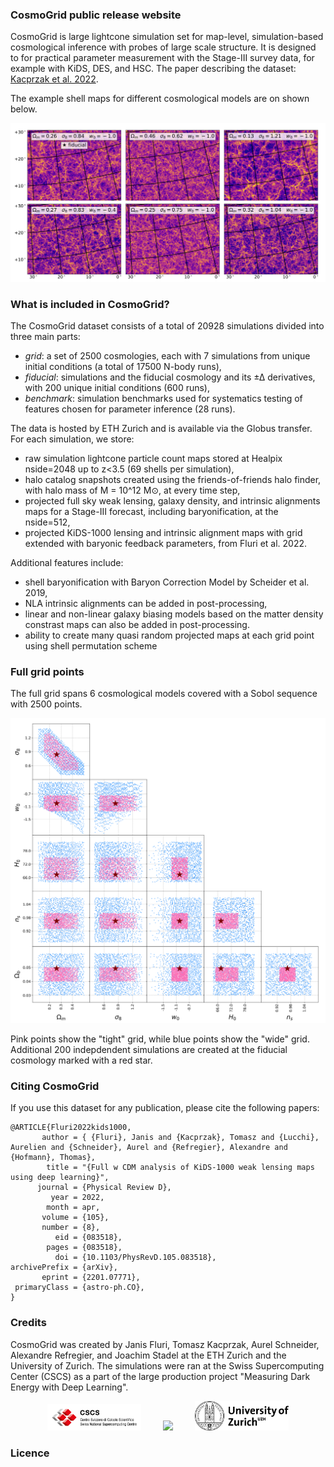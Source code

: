 ### CosmoGrid public release website

CosmoGrid is large lightcone simulation set for map-level, simulation-based cosmological inference with probes of large scale structure.
It is designed to for practical parameter measurement with the Stage-III survey data, for example with KiDS, DES, and HSC.
The paper describing the dataset: [Kacprzak et al. 2022](arxiv.org/).

The example shell maps for different cosmological models are on shown below. 

<img src="/figures/cosmogrid_shells.png" width="600" />

### What is included in CosmoGrid?

The CosmoGrid dataset consists of a total of 20928 simulations divided into three main parts: 
- *grid*: a set of 2500 cosmologies, each with 7 simulations from unique initial conditions (a total of 17500 N-body runs), 
- *fiducial*: simulations and the fiducial cosmology and its ±∆ derivatives, with 200 unique initial conditions (600 runs),
- *benchmark*: simulation benchmarks used for systematics testing of features chosen for parameter inference (28 runs).

The data is hosted by ETH Zurich and is available via the Globus transfer. For each simulation, we store:

- raw simulation lightcone particle count maps stored at Healpix nside=2048 up to z<3.5 (69 shells per simulation),
- halo catalog snapshots created using the friends-of-friends halo finder, with halo mass of M = 10^12 M⊙, at every time step,
- projected full sky weak lensing, galaxy density, and intrinsic alignments maps for a Stage-III forecast, including baryonification, at the nside=512,
- projected KiDS-1000 lensing and intrinsic alignment maps with grid extended with baryonic feedback parameters, from Fluri et al. 2022.

Additional features include:
- shell baryonification with Baryon Correction Model by Scheider et al. 2019,
- NLA intrinsic alignments can be added in post-processing,
- linear and non-linear galaxy biasing models based on the matter density constrast maps can also be added in post-processing.
- ability to create many quasi random projected maps at each grid point using shell permutation scheme

### Full grid points

The full grid spans 6 cosmological models covered with a Sobol sequence with 2500 points.

<img src="/figures/cosmogrid_points.png" width="600" />

Pink points show the "tight" grid, while blue points show the "wide" grid.
Additional 200 indepdendent simulations are created at the fiducial cosmology marked with a red star.

### Citing CosmoGrid

If you use this dataset for any publication, please cite the following papers:

```
@ARTICLE{Fluri2022kids1000,
       author = { {Fluri}, Janis and {Kacprzak}, Tomasz and {Lucchi}, Aurelien and {Schneider}, Aurel and {Refregier}, Alexandre and {Hofmann}, Thomas},
        title = "{Full w CDM analysis of KiDS-1000 weak lensing maps using deep learning}",
      journal = {Physical Review D},
         year = 2022,
        month = apr,
       volume = {105},
       number = {8},
          eid = {083518},
        pages = {083518},
          doi = {10.1103/PhysRevD.105.083518},
archivePrefix = {arXiv},
       eprint = {2201.07771},
 primaryClass = {astro-ph.CO},
}
```
### Credits

CosmoGrid was created by Janis Fluri, Tomasz Kacprzak, Aurel Schneider, Alexandre Refregier, and Joachim Stadel at the ETH Zurich and the University of Zurich.
The simulations were ran at the Swiss Supercomputing Center (CSCS) as a part of the large production project "Measuring Dark Energy with Deep Learning".

<p align="center">
       <img src="/figures/CSCS_logo.png" width="150" />
       &nbsp; &nbsp; &nbsp; &nbsp;
       <img src="/figures/ETH_Zürich_Logo_black.svg" width="150" />
       &nbsp; &nbsp; &nbsp; &nbsp;
       <img src="/figures/university-of-zurich-logo.png" width="150" />
</p>







### Licence

```

```

